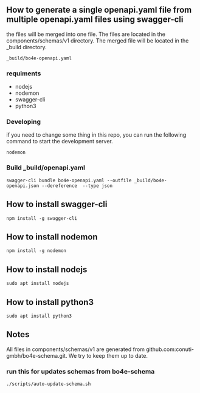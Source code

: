 ## How to generate a single openapi.yaml file from multiple openapi.yaml files using swagger-cli
the files will be merged into one file. The files are located in the components/schemas/v1 directory. The merged file will be located in the _build directory.
```
_build/bo4e-openapi.yaml
```

### requiments
- nodejs
- nodemon
- swagger-cli
- python3


### Developing
if you need to change some thing in this repo, you can run the following command to start the development server.
```
nodemon
```

### Build _build/openapi.yaml
```
swagger-cli bundle bo4e-openapi.yaml --outfile _build/bo4e-openapi.json --dereference  --type json
```

## How to install swagger-cli
```
npm install -g swagger-cli
```

## How to install nodemon
```
npm install -g nodemon
```

## How to install nodejs
```
sudo apt install nodejs
```

## How to install python3
```
sudo apt install python3
```

## Notes
All files in components/schemas/v1 are generated from github.com:conuti-gmbh/bo4e-schema.git. We try to keep them up to date.

### run this for updates schemas from bo4e-schema
```
./scripts/auto-update-schema.sh
```
